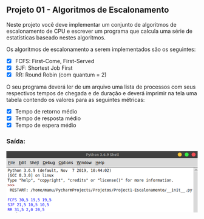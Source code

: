 ## Projeto 01 - Algoritmos de Escalonamento

Neste projeto você deve implementar um conjunto de algoritmos de escalonamento de CPU e escrever
um programa que calcula uma série de estatísticas baseado nestes algoritmos.

Os algoritmos de escalonamento a serem implementados são os seguintes:
- [x] FCFS: First-Come, First-Served
- [x] SJF: Shortest Job First
- [x] RR: Round Robin (com quantum = 2)

O seu programa deverá ler de um arquivo uma lista de processos com seus respectivos tempos de
chegada e de duração e deverá imprimir na tela uma tabela contendo os valores para as seguintes
métricas:
- [x] Tempo de retorno médio
- [x] Tempo de resposta médio
- [x] Tempo de espera médio

### Saída:

<img src="Screenshot.png" alt="output">



